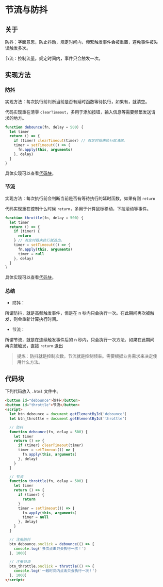 # 节流与防抖

## 关于

防抖：字面意思，防止抖动，规定时间内，频繁触发事件会被重置，避免事件被失误触发多次。

节流：控制流量，规定时间内，事件只会触发一次。

## 实现方法

### 防抖

实现方法：每次执行前判断当前是否有延时函数等待执行，如果有，就清空。

代码实现重在清零 `clearTimeout`，多用于添加按钮，输入信息等需要频繁发送请求的地方。

```js
function debounce(fn, delay = 500) {
  let timer
  return () => {
    if (timer) clearTimeout(timer) // 有定时器未执行就清除。
    timer = setTimeout(() => {
      fn.apply(this, arguments)
    }, delay)
  }
}
```

具体实现可以查看[代码块](#代码块)。

### 节流

实现方法：每次执行前会判断当前是否有等待执行的延时函数，如果有则 `return`

代码实现重在控制什么时候 `return`，多用于计算鼠标移动，下拉滚动等事件。

```js
function throttle(fn, delay = 500) {
  let timer
  return () => {
    if (timer) {
      return
    } // 有定时器未执行就退出。
    timer = setTimeout(() => {
      fn.apply(this, arguments)
      timer = null
    }, delay)
  }
}
```

具体实现可以查看[代码块](#代码块)。

### 总结

- 防抖：

所谓防抖，就是高频触发事件，但是在 n 秒内只会执行一次。在此期间再次被触发，则会重新计算执行时间。

- 节流：

所谓节流，就是在连续触发事件后的 n 秒内，只会执行一次方法，如果在此期间再次被触发，直接 `return` 退出

> 提炼：防抖就是控制次数，节流就是控制频率。需要根据业务需求来决定使用什么方法。

## 代码块

下列代码放入 `.html` 文件中。

```html
<button id="debounce">防抖</button>
<button id="throttle">节流</button>
<script>
  let btn_debounce = document.getElementById('debounce')
  let btn_throttle = document.getElementById('throttle')

  // 防抖
  function debounce(fn, delay = 500) {
    let timer
    return () => {
      if (timer) clearTimeout(timer)
      timer = setTimeout(() => {
        fn.apply(this, arguments)
      }, delay)
    }
  }

  // 节流
  function throttle(fn, delay = 500) {
    let timer
    return () => {
      if (timer) {
        return
      }
      timer = setTimeout(() => {
        fn.apply(this, arguments)
        timer = null
      }, delay)
    }
  }

  // 注册防抖
  btn_debounce.onclick = debounce(() => {
    console.log('多次点击只会执行一次！')
  }, 1000)

  // 注册节流
  btn_throttle.onclick = throttle(() => {
    console.log('一段时间内点击只会执行一次！')
  }, 1000)
</script>
```
